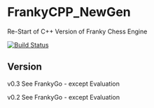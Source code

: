# FrankyCPP_NewGen
Re-Start of C++ Version of Franky Chess Engine

[![Build Status](https://api.travis-ci.org/frankkopp/FrankyCPP_NewGen.svg?branch=master)](https://api.travis-ci.org/frankkopp/FrankyCPP_NewGen)

## Version
v0.3 See FrankyGo - except Evaluation

v0.2 See FrankyGo - except Evaluation
